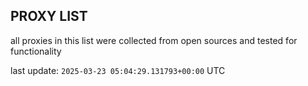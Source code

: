 ## PROXY LIST

all proxies in this list were collected from open sources and tested for functionality

last update: `2025-03-23 05:04:29.131793+00:00` UTC